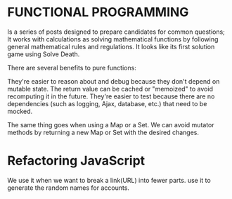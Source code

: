 # FUNCTIONAL PROGRAMMING

Is a series of posts designed to prepare candidates for common questions;
It works with calculations as solving mathematical functions by following
general mathematical rules and regulations. It looks like its first 
solution game using Solve Death.

There are several benefits to pure functions:

They're easier to reason about and debug because they don't depend on mutable state.
The return value can be cached or "memoized" to avoid recomputing it in the future.
They're easier to test because there are no dependencies (such as logging, Ajax, database, etc.) that need to be mocked.

The same thing goes when using a Map or a Set. We can avoid mutator methods by returning a new Map or Set with the desired changes.

# Refactoring JavaScript

We use it when we want to break a link(URL) into fewer parts.
use it to generate the random names for accounts.
